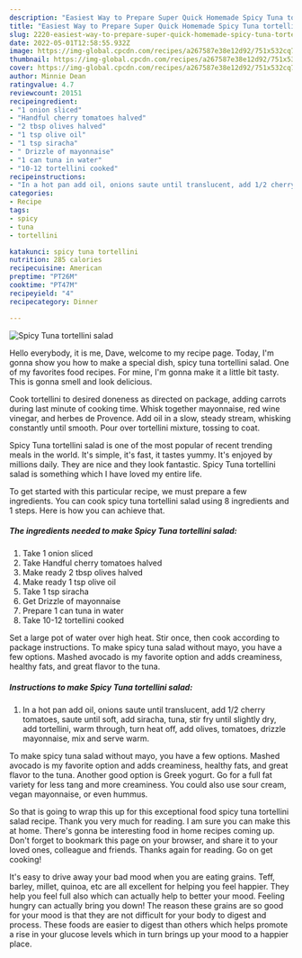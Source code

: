 ```yaml
---
description: "Easiest Way to Prepare Super Quick Homemade Spicy Tuna tortellini salad"
title: "Easiest Way to Prepare Super Quick Homemade Spicy Tuna tortellini salad"
slug: 2220-easiest-way-to-prepare-super-quick-homemade-spicy-tuna-tortellini-salad
date: 2022-05-01T12:58:55.932Z
image: https://img-global.cpcdn.com/recipes/a267587e38e12d92/751x532cq70/spicy-tuna-tortellini-salad-recipe-main-photo.jpg
thumbnail: https://img-global.cpcdn.com/recipes/a267587e38e12d92/751x532cq70/spicy-tuna-tortellini-salad-recipe-main-photo.jpg
cover: https://img-global.cpcdn.com/recipes/a267587e38e12d92/751x532cq70/spicy-tuna-tortellini-salad-recipe-main-photo.jpg
author: Minnie Dean
ratingvalue: 4.7
reviewcount: 20151
recipeingredient:
- "1 onion sliced"
- "Handful cherry tomatoes halved"
- "2 tbsp olives halved"
- "1 tsp olive oil"
- "1 tsp siracha"
- " Drizzle of mayonnaise"
- "1 can tuna in water"
- "10-12 tortellini cooked"
recipeinstructions:
- "In a hot pan add oil, onions saute until translucent, add 1/2 cherry tomatoes, saute until soft, add siracha, tuna, stir fry until slightly dry, add tortellini, warm through, turn heat off, add olives, tomatoes, drizzle mayonnaise, mix and serve warm."
categories:
- Recipe
tags:
- spicy
- tuna
- tortellini

katakunci: spicy tuna tortellini 
nutrition: 285 calories
recipecuisine: American
preptime: "PT26M"
cooktime: "PT47M"
recipeyield: "4"
recipecategory: Dinner

---
```



![Spicy Tuna tortellini salad](https://img-global.cpcdn.com/recipes/a267587e38e12d92/751x532cq70/spicy-tuna-tortellini-salad-recipe-main-photo.jpg)

Hello everybody, it is me, Dave, welcome to my recipe page. Today, I'm gonna show you how to make a special dish, spicy tuna tortellini salad. One of my favorites food recipes. For mine, I'm gonna make it a little bit tasty. This is gonna smell and look delicious.

Cook tortellini to desired doneness as directed on package, adding carrots during last minute of cooking time. Whisk together mayonnaise, red wine vinegar, and herbes de Provence. Add oil in a slow, steady stream, whisking constantly until smooth. Pour over tortellini mixture, tossing to coat.

Spicy Tuna tortellini salad is one of the most popular of recent trending meals in the world. It's simple, it's fast, it tastes yummy. It's enjoyed by millions daily. They are nice and they look fantastic. Spicy Tuna tortellini salad is something which I have loved my entire life.


To get started with this particular recipe, we must prepare a few ingredients. You can cook spicy tuna tortellini salad using 8 ingredients and 1 steps. Here is how you can achieve that.

<!--inarticleads1-->

##### The ingredients needed to make Spicy Tuna tortellini salad:

1. Take 1 onion sliced
1. Take Handful cherry tomatoes halved
1. Make ready 2 tbsp olives halved
1. Make ready 1 tsp olive oil
1. Take 1 tsp siracha
1. Get  Drizzle of mayonnaise
1. Prepare 1 can tuna in water
1. Take 10-12 tortellini cooked


Set a large pot of water over high heat. Stir once, then cook according to package instructions. To make spicy tuna salad without mayo, you have a few options. Mashed avocado is my favorite option and adds creaminess, healthy fats, and great flavor to the tuna. 

<!--inarticleads2-->

##### Instructions to make Spicy Tuna tortellini salad:

1. In a hot pan add oil, onions saute until translucent, add 1/2 cherry tomatoes, saute until soft, add siracha, tuna, stir fry until slightly dry, add tortellini, warm through, turn heat off, add olives, tomatoes, drizzle mayonnaise, mix and serve warm.


To make spicy tuna salad without mayo, you have a few options. Mashed avocado is my favorite option and adds creaminess, healthy fats, and great flavor to the tuna. Another good option is Greek yogurt. Go for a full fat variety for less tang and more creaminess. You could also use sour cream, vegan mayonnaise, or even hummus. 

So that is going to wrap this up for this exceptional food spicy tuna tortellini salad recipe. Thank you very much for reading. I am sure you can make this at home. There's gonna be interesting food in home recipes coming up. Don't forget to bookmark this page on your browser, and share it to your loved ones, colleague and friends. Thanks again for reading. Go on get cooking!

It's easy to drive away your bad mood when you are eating grains. Teff, barley, millet, quinoa, etc are all excellent for helping you feel happier. They help you feel full also which can actually help to better your mood. Feeling hungry can actually bring you down! The reason these grains are so good for your mood is that they are not difficult for your body to digest and process. These foods are easier to digest than others which helps promote a rise in your glucose levels which in turn brings up your mood to a happier place.
